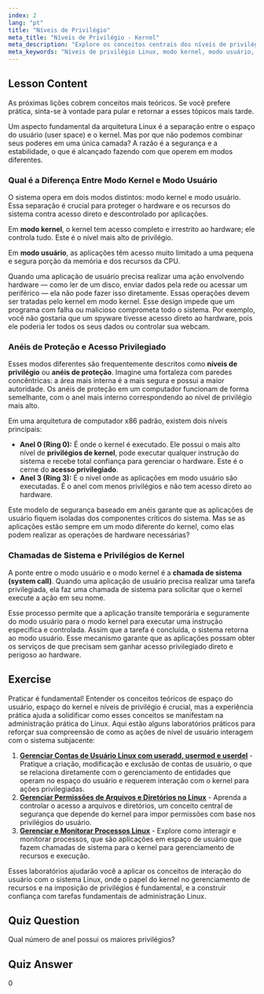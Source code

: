 ```yaml
---
index: 2
lang: "pt"
title: "Níveis de Privilégio"
meta_title: "Níveis de Privilégio - Kernel"
meta_description: "Explore os conceitos centrais dos níveis de privilégio do Linux. Esta lição explica a diferença entre modo kernel e modo usuário, o papel dos anéis de proteção e como as chamadas de sistema fornecem acesso privilegiado ao hardware. Entenda como o kernel gerencia a segurança e os privilégios do kernel."
meta_keywords: "Níveis de privilégio Linux, modo kernel, modo usuário, anéis de proteção, chamadas de sistema, acesso privilegiado, privilégios do kernel, qual a diferença entre modo kernel e modo usuário, segurança Linux"
---
```


## Lesson Content

As próximas lições cobrem conceitos mais teóricos. Se você prefere prática, sinta-se à vontade para pular e retornar a esses tópicos mais tarde.

Um aspecto fundamental da arquitetura Linux é a separação entre o espaço do usuário (user space) e o kernel. Mas por que não podemos combinar seus poderes em uma única camada? A razão é a segurança e a estabilidade, o que é alcançado fazendo com que operem em modos diferentes.

### Qual é a Diferença Entre Modo Kernel e Modo Usuário

O sistema opera em dois modos distintos: modo kernel e modo usuário. Essa separação é crucial para proteger o hardware e os recursos do sistema contra acesso direto e descontrolado por aplicações.

Em **modo kernel**, o kernel tem acesso completo e irrestrito ao hardware; ele controla tudo. Este é o nível mais alto de privilégio.

Em **modo usuário**, as aplicações têm acesso muito limitado a uma pequena e segura porção da memória e dos recursos da CPU.

Quando uma aplicação de usuário precisa realizar uma ação envolvendo hardware — como ler de um disco, enviar dados pela rede ou acessar um periférico — ela não pode fazer isso diretamente. Essas operações devem ser tratadas pelo kernel em modo kernel. Esse design impede que um programa com falha ou malicioso comprometa todo o sistema. Por exemplo, você não gostaria que um spyware tivesse acesso direto ao hardware, pois ele poderia ler todos os seus dados ou controlar sua webcam.

### Anéis de Proteção e Acesso Privilegiado

Esses modos diferentes são frequentemente descritos como **níveis de privilégio** ou **anéis de proteção**. Imagine uma fortaleza com paredes concêntricas: a área mais interna é a mais segura e possui a maior autoridade. Os anéis de proteção em um computador funcionam de forma semelhante, com o anel mais interno correspondendo ao nível de privilégio mais alto.

Em uma arquitetura de computador x86 padrão, existem dois níveis principais:

- **Anel 0 (Ring 0):** É onde o kernel é executado. Ele possui o mais alto nível de **privilégios de kernel**, pode executar qualquer instrução do sistema e recebe total confiança para gerenciar o hardware. Este é o cerne do **acesso privilegiado**.
- **Anel 3 (Ring 3):** É o nível onde as aplicações em modo usuário são executadas. É o anel com menos privilégios e não tem acesso direto ao hardware.

Este modelo de segurança baseado em anéis garante que as aplicações de usuário fiquem isoladas dos componentes críticos do sistema. Mas se as aplicações estão sempre em um modo diferente do kernel, como elas podem realizar as operações de hardware necessárias?

### Chamadas de Sistema e Privilégios de Kernel

A ponte entre o modo usuário e o modo kernel é a **chamada de sistema (system call)**. Quando uma aplicação de usuário precisa realizar uma tarefa privilegiada, ela faz uma chamada de sistema para solicitar que o kernel execute a ação em seu nome.

Esse processo permite que a aplicação transite temporária e seguramente do modo usuário para o modo kernel para executar uma instrução específica e controlada. Assim que a tarefa é concluída, o sistema retorna ao modo usuário. Esse mecanismo garante que as aplicações possam obter os serviços de que precisam sem ganhar acesso privilegiado direto e perigoso ao hardware.

## Exercise

Praticar é fundamental! Entender os conceitos teóricos de espaço do usuário, espaço do kernel e níveis de privilégio é crucial, mas a experiência prática ajuda a solidificar como esses conceitos se manifestam na administração prática do Linux. Aqui estão alguns laboratórios práticos para reforçar sua compreensão de como as ações de nível de usuário interagem com o sistema subjacente:

1. **[Gerenciar Contas de Usuário Linux com useradd, usermod e userdel](https://labex.io/pt/labs/comptia-manage-linux-user-accounts-with-useradd-usermod-and-userdel-590837)** - Pratique a criação, modificação e exclusão de contas de usuário, o que se relaciona diretamente com o gerenciamento de entidades que operam no espaço do usuário e requerem interação com o kernel para ações privilegiadas.
2. **[Gerenciar Permissões de Arquivos e Diretórios no Linux](https://labex.io/pt/labs/comptia-manage-file-and-directory-permissions-in-linux-590844)** - Aprenda a controlar o acesso a arquivos e diretórios, um conceito central de segurança que depende do kernel para impor permissões com base nos privilégios do usuário.
3. **[Gerenciar e Monitorar Processos Linux](https://labex.io/pt/labs/comptia-manage-and-monitor-linux-processes-590864)** - Explore como interagir e monitorar processos, que são aplicações em espaço de usuário que fazem chamadas de sistema para o kernel para gerenciamento de recursos e execução.

Esses laboratórios ajudarão você a aplicar os conceitos de interação do usuário com o sistema Linux, onde o papel do kernel no gerenciamento de recursos e na imposição de privilégios é fundamental, e a construir confiança com tarefas fundamentais de administração Linux.

## Quiz Question

Qual número de anel possui os maiores privilégios?

## Quiz Answer

0

